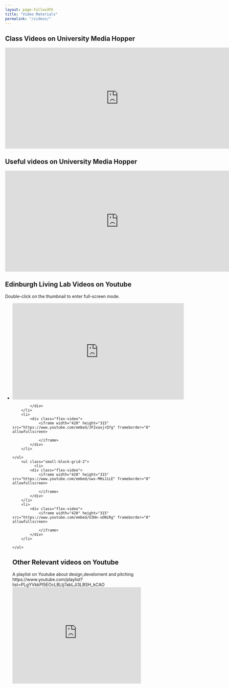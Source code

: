 ```yaml
---
layout: page-fullwidth
title: "Video Materials"
permalink: "/videos/"
---
```


<div class="t30">
<h2>Class Videos on University Media Hopper</h2>
    <iframe src="https://media.ed.ac.uk/embedplaylist/secure/embed/playlistId/1_qv6u7z89/v2/1/uiConfId/32949671" width="740" height="330" allowfullscreen webkitallowfullscreen mozAllowFullScreen allow="autoplay *; fullscreen *; encrypted-media *" frameborder="0" title="Kaltura Player"></iframe>

<h2> Useful videos on University Media Hopper</h2>
<iframe src="https://media.ed.ac.uk/embedplaylist/secure/embed/playlistId/0_0jl0rm5z/v2/1/uiConfId/32949671" width="740" height="330" allowfullscreen webkitallowfullscreen mozAllowFullScreen allow="autoplay *; fullscreen *; encrypted-media *" frameborder="0" title="Kaltura Player"></iframe>

<h2>Edinburgh Living Lab Videos on Youtube</h2>

<p>
Double-click on the thumbnail to enter full-screen mode.
</p>
    <ul class="small-block-grid-2">
        <li>
            <div class="flex-video">
                <iframe width="560" height="315" src="https://www.youtube.com/embed/zCRKvDyyHmI" frameborder="0" allow="accelerometer; autoplay; encrypted-media; gyroscope; picture-in-picture" allowfullscreen></iframe>
                	
             
            </div>
        </li>   
        <li>
            <div class="flex-video">
                <iframe width="420" height="315" src="https://www.youtube.com/embed/JF2xaxjrQ7g" frameborder="0" allowfullscreen>
                	
                </iframe>
            </div>
        </li> 
  
    </ul>
        <ul class="small-block-grid-2">
              <li>
            <div class="flex-video">
                <iframe width="420" height="315" src="https://www.youtube.com/embed/uws-MHsJiLE" frameborder="0" allowfullscreen>
                    
                </iframe>
            </div>
        </li>    
        <li>
            <div class="flex-video">
                <iframe width="420" height="315" src="https://www.youtube.com/embed/U3Hn-sONiRg" frameborder="0" allowfullscreen>
                    
                </iframe>
            </div>
        </li> 
      
    </ul>
</div>
<h2>Other Relevant videos on Youtube</h2>
A playlist on Youtube about design,develoment and pitching 
https://www.youtube.com/playlist?list=PLgYVkkPI5EOcLBLtj7abLJi3LBSH_kCAO

<div class="flex-video">
                <iframe width="420" height="315" src="https://www.youtube.com/playlist?list=PLgYVkkPI5EOcLBLtj7abLJi3LBSH_kCAO" frameborder="0" allowfullscreen>
                    
                </iframe>
            </div>


